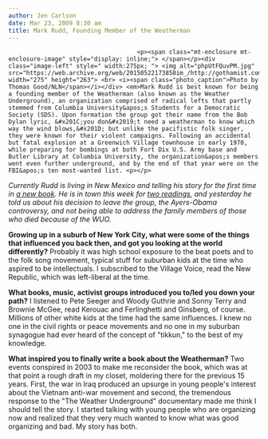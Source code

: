 ```yaml
---
author: Jen Carlson
date: Mar 23, 2009 8:30 am
title: Mark Rudd, Founding Member of the Weatherman
---
```


	
										<p><span class="mt-enclosure mt-enclosure-image" style="display: inline;"> </span></p><div class="image-left" style=" width:275px; "> <img alt="phpUtFQuvPM.jpg" src="https://web.archive.org/web/20150522173858im_/http://gothamist.com/attachments/arts_jen/phpUtFQuvPM.jpg" width="275" height="263"> <br> <i><span class="photo_caption">Photo by Thomas Good/NLN</span></i></div> <em>Mark Rudd is best known for being a founding member of the Weatherman (also known as the Weather Underground), an organization comprised of radical lefts that partly stemmed from Columbia University&apos;s Students for a Democratic Society (SDS). Upon formation the group got their name from the Bob Dylan lyric, &#x201C;you don&#x2019;t need a weatherman to know which way the wind blows,&#x201D; but unlike the pacifistic folk singer, they were known for their violent campaigns. Following an accidental but fatal explosion at a Greenwich Village townhouse in early 1970, while preparing for bombings at both Fort Dix U.S. Army base and Butler Library at Columbia University, the organization&apos;s members went even further underground, and by the end of that year were on the FBI&apos;s ten most-wanted list. <p></p>

</em><p><em>Currently Rudd is living in New Mexico and telling his story for the first time in <a href="https://web.archive.org/web/20150522173858/http://www.amazon.com/Underground-My-Life-SDS-Weathermen/dp/0061472751/?tag=gothamist03-20">a new book</a>. He is in town this week for <a href="https://web.archive.org/web/20150522173858/http://www.markrudd.com/?/book-tour-dates.html">two readings</a>, and yesterday he told us about his decision to leave the group, the Ayers-Obama controversy, and not being able to address the family members of those who died because of the WUO.</em></p>

<p><strong>Growing up in a suburb of New York City, what were some of the things that influenced you back then, and got you looking at the world differently?</strong> Probably it was high school exposure to the beat poets and to the folk song movement, typical stuff for suburban kids at the time who aspired to be intellectuals.  I subscribed to the Village Voice, read the New Republic, which was left-liberal at the time.  </p>

<p><strong>What books, music, activist groups introduced you to/led you down your path?</strong> I listened to Pete Seeger and Woody Guthrie and Sonny Terry and Brownie McGee, read Kerouac and Ferlinghetti and Ginsberg, of course.  Millions of other white kids at the time had the same influences. I knew no one in the civil rights or peace movements and no one in my suburban synagogue had ever heard of the concept of &quot;tikkun,&quot; to the best of my knowledge.      </p>

<p><strong>What inspired you to finally write a book about the Weatherman?</strong> Two events conspired in 2003 to make me reconsider the book, which was at that point a rough draft in my closet, moldering there for the previous 15 years.  First, the war in Iraq produced an upsurge in young people&apos;s interest about the Vietnam anti-war movement and second, the tremendous response to the &quot;The Weather Underground&quot; documentary made me think I should tell the story.  I started talking with young people who are organizing now and realized that they very much wanted to know what was good organizing and bad.  My story has both.</p>					
										
									
				
